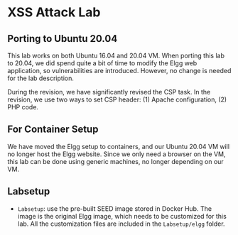 # XSS Attack Lab


## Porting to Ubuntu 20.04

This lab works on both Ubuntu 16.04 and 20.04 VM.
When porting this lab to 20.04, 
we did spend quite a bit of time to modify the Elgg web application,
so vulnerabilities are introduced. However, 
no change is needed for the lab description.

During the revision, we have significantly revised the CSP task. In the 
revision, we use two ways to set CSP header: (1) Apache
configuration, (2) PHP code. 


## For Container Setup

We have moved the Elgg setup to containers, and our Ubuntu 20.04 VM 
will no longer host the Elgg website. Since we only need
a browser on the VM, this lab can be done using 
generic machines, no longer depending on our VM. 


## Labsetup

- `Labsetup`: use the pre-built SEED image stored in Docker Hub. The image 
  is the original Elgg image, which needs to be customized for this lab.
  All the customization files are included in the `Labsetup/elgg` folder.
